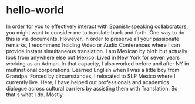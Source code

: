 # hello-world
In order for you to effectively interact with Spanish-speaking collaborators, you might want to consider me to translate back and forth. One way to do this is via documents. However, in order to preserve all your passionate remarks, I recommend holding Video or Audio Conferences where I can provide instant simultaneous translation.
I am Mexican by birth but actually look from anywhere else but Mexico. Lived in New York for seven years working as an Adman. In that capacity, I also worked before and after NY in multinational corporations. Learned English when I was a little boy from Grandpa. Forced by circumstances, I relocated to SLP Mexico where I currently live. Here, I have helped out professionals and academics dialogue across cultural barriers by assisting them with Translation. So that's what I do. Mostly.
